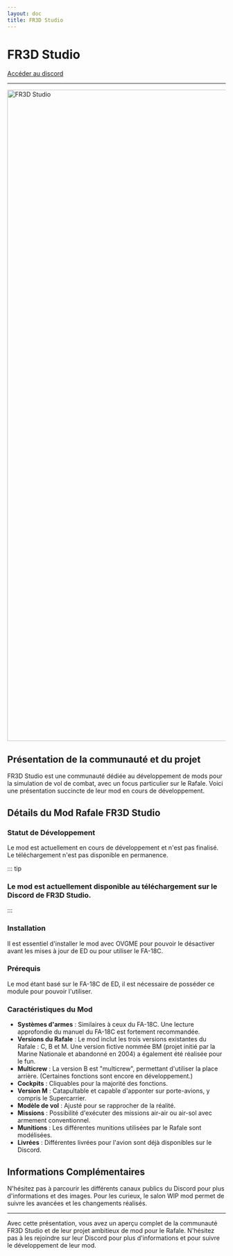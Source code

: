 ```yaml
---
layout: doc
title: FR3D Studio
---
```


# FR3D Studio

[Accéder au discord](https://discord.gg/xXnqdBTE2J)

---
<img src="https://media.discordapp.net/attachments/1229354270415913021/1230827032804589618/Armement_Rafale_FR3D.png?ex=666ebe00&is=666d6c80&hm=2358dec3321a3a9d201f8a8425eab797e6d8407275b9686ee764328046a60e4a&=&format=webp&quality=lossless" alt="FR3D Studio" width="1500" style="display: block; margin-left: auto; margin-right: auto;"/>

## Présentation de la communauté et du projet

FR3D Studio est une communauté dédiée au développement de mods pour la simulation de vol de combat, avec un focus particulier sur le Rafale. Voici une présentation succincte de leur mod en cours de développement.

## Détails du Mod Rafale FR3D Studio

### Statut de Développement

Le mod est actuellement en cours de développement et n'est pas finalisé. Le téléchargement n'est pas disponible en permanence. 

::: tip
### Le mod est actuellement disponible au téléchargement sur le Discord de FR3D Studio.
:::

### Installation

Il est essentiel d'installer le mod avec OVGME pour pouvoir le désactiver avant les mises à jour de ED ou pour utiliser le FA-18C. 

### Prérequis

Le mod étant basé sur le FA-18C de ED, il est nécessaire de posséder ce module pour pouvoir l'utiliser.

### Caractéristiques du Mod

- **Systèmes d'armes** : Similaires à ceux du FA-18C. Une lecture approfondie du manuel du FA-18C est fortement recommandée.
- **Versions du Rafale** : Le mod inclut les trois versions existantes du Rafale : C, B et M. Une version fictive nommée BM (projet initié par la Marine Nationale et abandonné en 2004) a également été réalisée pour le fun.
- **Multicrew** : La version B est "multicrew", permettant d'utiliser la place arrière. (Certaines fonctions sont encore en développement.)
- **Cockpits** : Cliquables pour la majorité des fonctions.
- **Version M** : Catapultable et capable d'apponter sur porte-avions, y compris le Supercarrier.
- **Modèle de vol** : Ajusté pour se rapprocher de la réalité.
- **Missions** : Possibilité d'exécuter des missions air-air ou air-sol avec armement conventionnel.
- **Munitions** : Les différentes munitions utilisées par le Rafale sont modélisées.
- **Livrées** : Différentes livrées pour l'avion sont déjà disponibles sur le Discord.

## Informations Complémentaires

N'hésitez pas à parcourir les différents canaux publics du Discord pour plus d'informations et des images. Pour les curieux, le salon WIP mod permet de suivre les avancées et les changements réalisés.

---


Avec cette présentation, vous avez un aperçu complet de la communauté FR3D Studio et de leur projet ambitieux de mod pour le Rafale. N'hésitez pas à les rejoindre sur leur Discord pour plus d'informations et pour suivre le développement de leur mod.